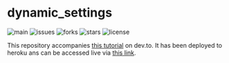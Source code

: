 # dynamic_settings

![main](https://github.com/Sirneij/django_dynamic_global_settings/actions/workflows/django.yml/badge.svg?branch=main)
![issues](https://img.shields.io/github/issues/Sirneij/django_dynamic_global_settings)
![forks](https://img.shields.io/github/forks/Sirneij/django_dynamic_global_settings)
![stars](https://img.shields.io/github/stars/Sirneij/django_dynamic_global_settings)
![license](https://img.shields.io/github/license/Sirneij/django_dynamic_global_settings)

This repository accompanies [this tutorial][1] on dev.to. It has been deployed to heroku ans can be accessed live via [this link][2].

[1]: https://dev.to/sirneij/making-django-global-settings-dynamic-the-singleton-design-pattern-25en 'Making Django Global Settings Dynamic: The Singleton Design Pattern'
[2]: https://dynamic-settings.herokuapp.com/ 'Live app version'
